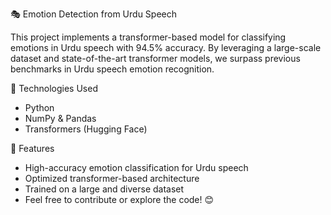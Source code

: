 🎭 Emotion Detection from Urdu Speech

This project implements a transformer-based model for classifying emotions in Urdu speech with 94.5% accuracy. 
By leveraging a large-scale dataset and state-of-the-art transformer models, we surpass previous benchmarks in Urdu speech emotion recognition.

🔧 Technologies Used
- Python
- NumPy & Pandas
- Transformers (Hugging Face)

🚀 Features
- High-accuracy emotion classification for Urdu speech
- Optimized transformer-based architecture
- Trained on a large and diverse dataset
- Feel free to contribute or explore the code! 😊
